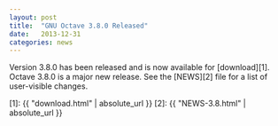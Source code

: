 ```yaml
---
layout: post
title:  "GNU Octave 3.8.0 Released"
date:   2013-12-31
categories: news
---
```


Version 3.8.0 has been released and is now available for [download][1].
Octave 3.8.0 is a major new release.
See the [NEWS][2] file for a list of user-visible changes.

[1]: {{ "download.html" | absolute_url }}
[2]: {{ "NEWS-3.8.html" | absolute_url }}
